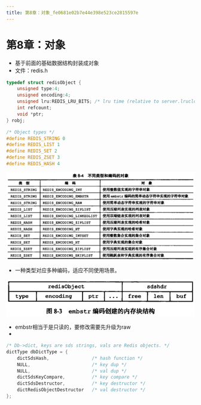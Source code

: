 ```yaml
---
title: 第8章：对象_fe0681e02b7e44e398e523ce2815597e
---
```


# 第8章：对象

- 基于前面的基础数据结构封装成对象
- 文件：redis.h

```c
typedef struct redisObject {
    unsigned type:4;
    unsigned encoding:4;
    unsigned lru:REDIS_LRU_BITS; /* lru time (relative to server.lruclock) */
    int refcount;
    void *ptr;
} robj;
```

```c
/* Object types */
#define REDIS_STRING 0
#define REDIS_LIST 1
#define REDIS_SET 2
#define REDIS_ZSET 3
#define REDIS_HASH 4
```

![2022-05-02_11-23-29](第8章：对象%20fe0681e02b7e44e398e523ce2815597e/2022-05-02_11-23-29.png)

- 一种类型对应多种编码，适应不同使用场景。

![Untitled 1](assets/f67b91233e2287013280c0671cdfe1ae.png)

- embstr相当于是只读的，要修改需要先升级为raw
- 

```c
/* Db->dict, keys are sds strings, vals are Redis objects. */
dictType dbDictType = {
    dictSdsHash,                /* hash function */
    NULL,                       /* key dup */
    NULL,                       /* val dup */
    dictSdsKeyCompare,          /* key compare */
    dictSdsDestructor,          /* key destructor */
    dictRedisObjectDestructor   /* val destructor */
};
```